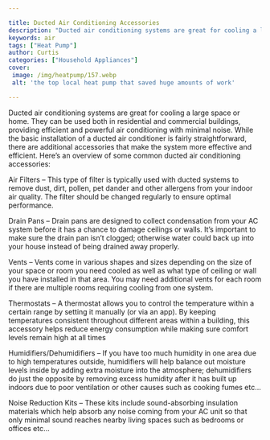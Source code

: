 ```yaml
---

title: Ducted Air Conditioning Accessories
description: "Ducted air conditioning systems are great for cooling a large space or home. They can be used both in residential and commercial b...learn more about it now"
keywords: air
tags: ["Heat Pump"]
author: Curtis
categories: ["Household Appliances"]
cover: 
 image: /img/heatpump/157.webp
 alt: 'the top local heat pump that saved huge amounts of work'

---
```


Ducted air conditioning systems are great for cooling a large space or home. They can be used both in residential and commercial buildings, providing efficient and powerful air conditioning with minimal noise. While the basic installation of a ducted air conditioner is fairly straightforward, there are additional accessories that make the system more effective and efficient. Here’s an overview of some common ducted air conditioning accessories:

Air Filters – This type of filter is typically used with ducted systems to remove dust, dirt, pollen, pet dander and other allergens from your indoor air quality. The filter should be changed regularly to ensure optimal performance.

Drain Pans – Drain pans are designed to collect condensation from your AC system before it has a chance to damage ceilings or walls. It’s important to make sure the drain pan isn’t clogged; otherwise water could back up into your house instead of being drained away properly. 

Vents – Vents come in various shapes and sizes depending on the size of your space or room you need cooled as well as what type of ceiling or wall you have installed in that area. You may need additional vents for each room if there are multiple rooms requiring cooling from one system. 
 
Thermostats – A thermostat allows you to control the temperature within a certain range by setting it manually (or via an app). By keeping temperatures consistent throughout different areas within a building, this accessory helps reduce energy consumption while making sure comfort levels remain high at all times 

Humidifiers/Dehumidifiers – If you have too much humidity in one area due to high temperatures outside, humidifiers will help balance out moisture levels inside by adding extra moisture into the atmosphere; dehumidifiers do just the opposite by removing excess humidity after it has built up indoors due to poor ventilation or other causes such as cooking fumes etc… 

Noise Reduction Kits – These kits include sound-absorbing insulation materials which help absorb any noise coming from your AC unit so that only minimal sound reaches nearby living spaces such as bedrooms or offices etc…
